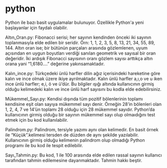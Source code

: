 # python
Python ile bazı basit uygulamalar bulunuyor. Özellikle Python'a yeni başlayanlar için faydalı olabilir.

Altın_Oran.py: Fibonacci serisi; her sayının kendinden önceki iki sayının toplanmasıyla elde edilen bir seridir. Örn: 1, 1, 2, 3, 5, 8, 13, 21, 34, 55, 89, 144. Altın oran ise; bir bütünün parçaları arasında gözlemlenen, uyum açısından en uygun boyutları verdiği sanılan geometrik ve sayısal bir oran değeridir. İki ardışık Fibonacci sayısının oranı gözlem sayısı arttıkça altın orana yani “1,6180….” değerine yakınsamaktadır. 

Kalın_ince.py: Türkçedeki ünlü harfler dilin ağız içerisindeki hareketine göre kalın ve ince olmak üzere ikiye ayrılmaktadır. Kalın ünlü harfler a,ı,o ve u iken ince ünlü harfler; e,i, ö ve ü’dür. Bu bilgiler ışığı altında kullanıcının girmiş olduğu kelimedeki kalın ve ince ünlü harf sayısını bu kodla elde edebilirsiniz.

Mükemmel_Sayı.py: Kendisi dışında tüm pozitif bölenlerinin toplamı kendisine eşit olan sayıya mükemmel sayı denir. Örneğin 28’in bölenleri olan 1, 2, 4, 7 ve 14’ün toplamı 28 olduğu için 28 mükemmel sayıdır. Python’da kullanıcının girmiş olduğu bir sayının mükemmel sayı olup olmaıdığını test etmek için bu kod kullanılabilir.

Palindrom.py: Palindrom, tersiyle yazımı aynı olan kelimedir. En basit örnek ile “Küçük”.kelimesi tersden de düzden de aynı şekilde yazılabilir. Kullanıcının girmiş olduğu kelimenin palindrom olup olmadığı Python programı ile bu kod ile tespit edilebilir.

Sayı_Tahmin.py: Bu kod, 1 ile 100 arasında elde edilen rassal sayının kullanıcı tarafından tahmin edilemesine dayanmaktadır. Tahmin hakkı beştir.
